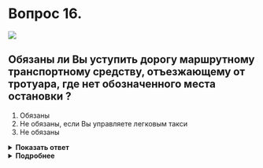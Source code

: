 # Вопрос 16.

![](https://s.drom.ru/i24227/pdd/tickets/2016/1542608651.jpg)

## Обязаны ли Вы уступить дорогу маршрутному транспортному средству, отъезжающему от тротуара, где нет обозначенного места остановки ?

1. Обязаны
2. Не обязаны, если Вы управляете легковым такси
3. Не обязаны

<details>
<summary><b>Показать ответ</b></summary>
Правильный ответ: 3
</details>
<details>
<summary><b>Подробнее</b></summary>
Маршрутным транспортным средствам приоритет предоставляется только в начале движения от обозначенных для них остановок, в населённых пунктах, обозначенных знаками «начало населённого пункта» с белым фоном. В других местах этой «льготой» они не пользуются ни при каких обстоятельствах.
(Пункт 18.3 ПДД)
</details>